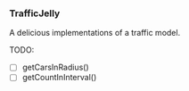 ### TrafficJelly

A delicious implementations of a traffic model.

TODO:
- [ ] getCarsInRadius()
- [ ] getCountInInterval()
